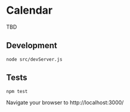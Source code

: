 # Calendar
TBD

## Development
```
node src/devServer.js
```

## Tests
```
npm test
```
Navigate your browser to http://localhost:3000/
